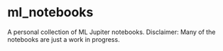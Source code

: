 # ml_notebooks
A personal collection of ML Jupiter notebooks. Disclaimer: Many of the notebooks are just a work in progress.
